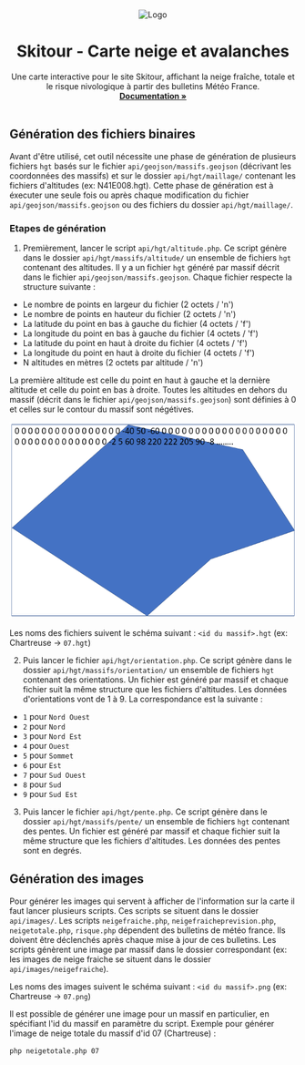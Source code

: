 <a name="readme-top"></a>
<!--
*** Template: https://github.com/othneildrew/Best-README-Template
-->

<!-- PROJECT LOGO -->
<br />
<div align="center">

<a>
    <img src="https://skitour.fr/img/skitour.png" alt="Logo" width="256">
  </a>

  <h1 align="center">Skitour - Carte neige et avalanches</h3>

  <p align="center">
    Une carte interactive pour le site Skitour, affichant la neige fraîche, totale et le risque nivologique à partir des bulletins Météo France.
    <br />
    <a href="https://github.com/poitevie/Skitour"><strong>Documentation »</strong></a>
    <br />
    <br />
  </p>
</div>

## Génération des fichiers binaires
Avant d'être utilisé, cet outil nécessite une phase de génération de plusieurs fichiers `hgt` basés sur le fichier `api/geojson/massifs.geojson` (décrivant les coordonnées des massifs) et sur le dossier `api/hgt/maillage/` contenant les fichiers d'altitudes (ex: N41E008.hgt).
Cette phase de génération est à éxecuter une seule fois ou après chaque modification du fichier `api/geojson/massifs.geojson` ou des fichiers du dossier `api/hgt/maillage/`.
### Etapes de génération
1. Premièrement, lancer le script `api/hgt/altitude.php`. Ce script génère dans le dossier `api/hgt/massifs/altitude/` un ensemble de fichiers `hgt` contenant des altitudes. Il y a un fichier `hgt` généré par massif décrit dans le fichier `api/geojson/massifs.geojson`.
Chaque fichier respecte la structure suivante :
- Le nombre de points en largeur du fichier (2 octets / 'n')
- Le nombre de points en hauteur du fichier (2 octets / 'n')
- La latitude du point en bas à gauche du fichier (4 octets / 'f')
- La longitude du point en bas à gauche du fichier (4 octets / 'f')
- La latitude du point en haut à droite du fichier (4 octets / 'f')
- La longitude du point en haut à droite du fichier (4 octets / 'f')
- N altitudes en mètres (2 octets par altitude / 'n')

La première altitude est celle du point en haut à gauche et la dernière altitude et celle du point en bas à droite.
Toutes les altitudes en dehors du massif (décrit dans le fichier `api/geojson/massifs.geojson`) sont définies à 0 et celles sur le contour du massif sont négétives.

![massif](./massif.png)

Les noms des fichiers suivent le schéma suivant : `<id du massif>.hgt` (ex: Chartreuse -> `07.hgt`)

2. Puis lancer le fichier `api/hgt/orientation.php`. Ce script génère dans le dossier `api/hgt/massifs/orientation/` un ensemble de fichiers `hgt` contenant des orientations. Un fichier est généré par massif et chaque fichier suit la même structure que les fichiers d'altitudes.
Les données d'orientations vont de 1 à 9. La correspondance est la suivante :
- `1` pour `Nord Ouest`
- `2` pour `Nord`
- `3` pour `Nord Est`
- `4` pour `Ouest`
- `5` pour `Sommet`
- `6` pour `Est`
- `7` pour `Sud Ouest`
- `8` pour `Sud`
- `9` pour `Sud Est`

3. Puis lancer le fichier `api/hgt/pente.php`. Ce script génère dans le dossier `api/hgt/massifs/pente/` un ensemble de fichiers `hgt` contenant des pentes. Un fichier est généré par massif et chaque fichier suit la même structure que les fichiers d'altitudes.
Les données des pentes sont en degrés.

## Génération des images

Pour générer les images qui servent à afficher de l'information sur la carte il faut lancer plusieurs scripts. Ces scripts se situent dans le dossier `api/images/`. Les scripts `neigefraiche.php`, `neigefraicheprevision.php`, `neigetotale.php`, `risque.php` dépendent des bulletins de météo france. Ils doivent être déclenchés après chaque mise à jour de ces bulletins.
Les scripts génèrent une image par massif dans le dossier correspondant (ex: les images de neige fraiche se situent dans le dossier `api/images/neigefraiche`).

Les noms des images suivent le schéma suivant : `<id du massif>.png` (ex: Chartreuse -> `07.png`)

Il est possible de générer une image pour un massif en particulier, en spécifiant l'id du massif en paramètre du script. Exemple pour générer l'image de neige totale du massif d'id 07 (Chartreuse) :
```
php neigetotale.php 07
```
